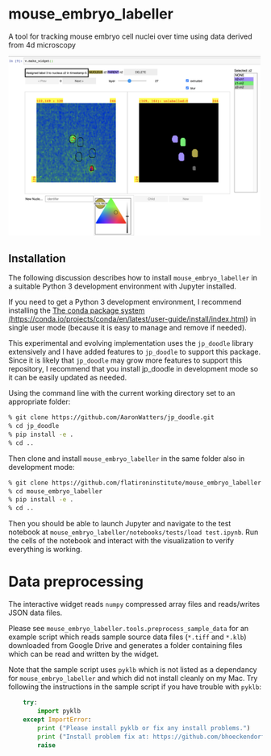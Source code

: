 # mouse_embryo_labeller


A tool for tracking mouse embryo cell nuclei over time using data derived from 4d microscopy

<img src="nuclei.png" width="500"/>

## Installation

The following discussion describes how to install `mouse_embryo_labeller`
in a suitable Python 3 development environment with Jupyter installed.

If you need to get a Python
3 development environment, I recommend installing the
<a href="https://conda.io/projects/conda/en/latest/user-guide/install/index.html">The conda package system
(https://conda.io/projects/conda/en/latest/user-guide/install/index.html)
</a>
in single user mode (because it is easy to manage and remove if needed).

This experimental and evolving implementation uses the `jp_doodle` library extensively
and I have added features to `jp_doodle` to support this package.
Since it is likely that `jp_doodle` may grow more features to support
this repository, I recommend that you install jp_doodle in development mode
so it can be easily updated as needed.

Using the command line with the current working directory set to an appropriate folder:

```bash
% git clone https://github.com/AaronWatters/jp_doodle.git
% cd jp_doodle
% pip install -e .
% cd ..
```

Then clone and install `mouse_embryo_labeller` in the same folder also in development mode:

```bash
% git clone https://github.com/flatironinstitute/mouse_embryo_labeller.git
% cd mouse_embryo_labeller
% pip install -e .
% cd ..
```

Then you should be able to launch Jupyter and navigate to the test notebook
at `mouse_embryo_labeller/notebooks/tests/load test.ipynb`.  Run the cells of the notebook
and interact with the visualization to verify everything is working.

# Data preprocessing

The interactive widget reads `numpy` compressed array files and reads/writes JSON data files.

Please see `mouse_embryo_labeller.tools.preprocess_sample_data` for an example script
which reads sample source data files (`*.tiff` and `*.klb`)
downloaded from Google Drive and generates a folder containing
files which can be read and written by the widget.

Note that the sample script uses `pyklb` which is not listed as a dependancy for
`mouse_embryo_labeller` and which did not install cleanly on my Mac.
Try following the instructions in the sample script if you have trouble with `pyklb`:

```Python
    try:
        import pyklb
    except ImportError:
        print ("Please install pyklb or fix any install problems.")
        print ("Install problem fix at: https://github.com/bhoeckendorf/pyklb/issues/3")
        raise
```
